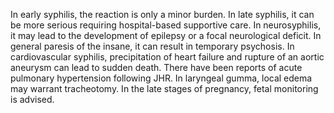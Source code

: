 In early syphilis, the reaction is only a minor burden. In late syphilis, it can be more serious requiring hospital-based supportive care. In neurosyphilis, it may lead to the development of epilepsy or a focal neurological deficit. In general paresis of the insane, it can result in temporary psychosis. In cardiovascular syphilis, precipitation of heart failure and rupture of an aortic aneurysm can lead to sudden death. There have been reports of acute pulmonary hypertension following JHR. In laryngeal gumma, local edema may warrant tracheotomy. In the late stages of pregnancy, fetal monitoring is advised.